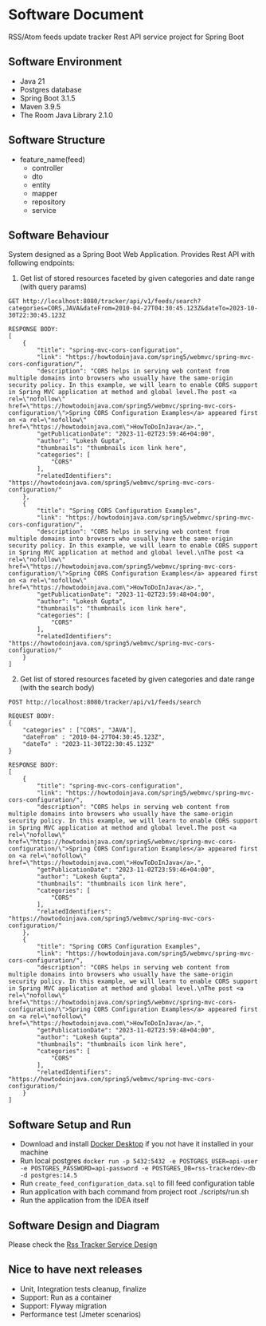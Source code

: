# Software Document
RSS/Atom feeds update tracker Rest API service project for Spring Boot

## Software Environment

- Java 21
- Postgres database
- Spring Boot 3.1.5
- Maven 3.9.5
- The Room Java Library 2.1.0

## Software Structure
- feature_name(feed) 
  - controller
  - dto
  - entity
  - mapper
  - repository
  - service

## Software Behaviour
System designed as a Spring Boot Web Application. Provides Rest API with following endpoints:

1. Get list of stored resources faceted by given categories and date range (with query params) 
```
GET http://localhost:8080/tracker/api/v1/feeds/search?categories=CORS,JAVA&dateFrom=2010-04-27T04:30:45.123Z&dateTo=2023-10-30T22:30:45.123Z

RESPONSE BODY:
[
    {
        "title": "spring-mvc-cors-configuration",
        "link": "https://howtodoinjava.com/spring5/webmvc/spring-mvc-cors-configuration/",
        "description": "CORS helps in serving web content from multiple domains into browsers who usually have the same-origin security policy. In this example, we will learn to enable CORS support in Spring MVC application at method and global level.The post <a rel=\"nofollow\" href=\"https://howtodoinjava.com/spring5/webmvc/spring-mvc-cors-configuration/\">Spring CORS Configuration Examples</a> appeared first on <a rel=\"nofollow\" href=\"https://howtodoinjava.com\">HowToDoInJava</a>.",
        "getPublicationDate": "2023-11-02T23:59:46+04:00",
        "author": "Lokesh Gupta",
        "thumbnails": "thumbnails icon link here",
        "categories": [
            "CORS"
        ],
        "relatedIdentifiers": "https://howtodoinjava.com/spring5/webmvc/spring-mvc-cors-configuration/"
    },
    {
        "title": "Spring CORS Configuration Examples",
        "link": "https://howtodoinjava.com/spring5/webmvc/spring-mvc-cors-configuration/",
        "description": "CORS helps in serving web content from multiple domains into browsers who usually have the same-origin security policy. In this example, we will learn to enable CORS support in Spring MVC application at method and global level.\nThe post <a rel=\"nofollow\" href=\"https://howtodoinjava.com/spring5/webmvc/spring-mvc-cors-configuration/\">Spring CORS Configuration Examples</a> appeared first on <a rel=\"nofollow\" href=\"https://howtodoinjava.com\">HowToDoInJava</a>.",
        "getPublicationDate": "2023-11-02T23:59:48+04:00",
        "author": "Lokesh Gupta",
        "thumbnails": "thumbnails icon link here",
        "categories": [
            "CORS"
        ],
        "relatedIdentifiers": "https://howtodoinjava.com/spring5/webmvc/spring-mvc-cors-configuration/"
    }
]
```

2. Get list of stored resources faceted by given categories and date range (with the search body)
``` 
POST http://localhost:8080/tracker/api/v1/feeds/search

REQUEST BODY:
{
    "categories" : ["CORS", "JAVA"],
    "dateFrom" : "2010-04-27T04:30:45.123Z",
    "dateTo" : "2023-11-30T22:30:45.123Z"
}
    
RESPONSE BODY:
[
    {
        "title": "spring-mvc-cors-configuration",
        "link": "https://howtodoinjava.com/spring5/webmvc/spring-mvc-cors-configuration/",
        "description": "CORS helps in serving web content from multiple domains into browsers who usually have the same-origin security policy. In this example, we will learn to enable CORS support in Spring MVC application at method and global level.The post <a rel=\"nofollow\" href=\"https://howtodoinjava.com/spring5/webmvc/spring-mvc-cors-configuration/\">Spring CORS Configuration Examples</a> appeared first on <a rel=\"nofollow\" href=\"https://howtodoinjava.com\">HowToDoInJava</a>.",
        "getPublicationDate": "2023-11-02T23:59:46+04:00",
        "author": "Lokesh Gupta",
        "thumbnails": "thumbnails icon link here",
        "categories": [
            "CORS"
        ],
        "relatedIdentifiers": "https://howtodoinjava.com/spring5/webmvc/spring-mvc-cors-configuration/"
    },
    {
        "title": "Spring CORS Configuration Examples",
        "link": "https://howtodoinjava.com/spring5/webmvc/spring-mvc-cors-configuration/",
        "description": "CORS helps in serving web content from multiple domains into browsers who usually have the same-origin security policy. In this example, we will learn to enable CORS support in Spring MVC application at method and global level.\nThe post <a rel=\"nofollow\" href=\"https://howtodoinjava.com/spring5/webmvc/spring-mvc-cors-configuration/\">Spring CORS Configuration Examples</a> appeared first on <a rel=\"nofollow\" href=\"https://howtodoinjava.com\">HowToDoInJava</a>.",
        "getPublicationDate": "2023-11-02T23:59:48+04:00",
        "author": "Lokesh Gupta",
        "thumbnails": "thumbnails icon link here",
        "categories": [
            "CORS"
        ],
        "relatedIdentifiers": "https://howtodoinjava.com/spring5/webmvc/spring-mvc-cors-configuration/"
    }
]
```

## Software Setup and Run
- Download and install [Docker Desktop](https://www.docker.com/products/docker-desktop/) if you not have it installed in your machine
- Run local postgres ```docker run -p 5432:5432 -e POSTGRES_USER=api-user  -e POSTGRES_PASSWORD=api-password -e POSTGRES_DB=rss-trackerdev-db -d postgres:14.5```
- Run `create_feed_configuration_data.sql` to fill feed configuration table 
- Run application with bach command from project root ./scripts/run.sh
- Run the application from the IDEA itself

## Software Design and Diagram
Please check the [Rss Tracker Service Design](design/rss-tracker-service-draft-design-flow.drawio)

## Nice to have next releases
- Unit, Integration tests cleanup, finalize
- Support: Run as a container
- Support: Flyway migration
- Performance test (Jmeter scenarios)
